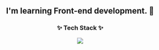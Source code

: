<div align="center">
  <h2>I'm learning Front-end development. 🌱</h2>
</div>

<h3 align="center">✨ Tech Stack ✨</h3>
<div align="center">
  <img src="https://skillicons.dev/icons?i=js,react,tailwind,vue,vite,docker,figma" />
</div>
